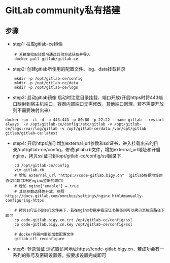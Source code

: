 # GitLab community私有搭建

## 步骤
- step1: 拉取gitlab-ce镜像
```
    # 若镜像拉取较慢可通过其他方式获取并导入
    docker pull gitlab/gitlab-ce
```

- step2: 创建gitlab所使用的配置文件、log、data挂载目录
```
    mkdir -p /opt/gitlab-ce/config
    mkdir -p /opt/gitlab-ce/data
    mkdir -p /opt/gitlab-ce/logs
```

- step3: 启动gitlab镜像
启动时注意目录挂载、端口开放(开启https时将443端口映射到宿主机端口，容器内部端口无需修改，其他端口同理，若不需要开放则不需要映射出来)
```
docker run -it -d -p 443:443 -p 80:80 -p 22:22 --name gitlab --restart always  -v /opt/gitlab-ce/config:/etc/gitlab -v /opt/gitlab-ce/logs:/var/log/gitlab -v /opt/gitlab-ce/data:/var/opt/gitlab gitlab/gitlab-ce:latest
```

- step4: 开启https访问
增加external_url参数和ssl证书，进入挂载出去的目录/opt/gitlab-ce/config，修改gitlab.rb文件，增加external_url地址和开启nginx，拷贝ssl证书到/opt/gitlab-ce/config/ssl目录下
```
    cd /opt/gitlab-ce/config
    vim gitlab.rb 
    # 增加 external_url "https://code-gitlab.bigy.cn" （gitlab根据地址的协议和端口决定nginx监听的端口）
    # 增加 nginx["enable"] = true
    # 其他参数选择性开放，参照https://docs.gitlab.com/omnibus/settings/nginx.html#manually-configuring-https

    # 拷贝ssl证书到ssl文件夹下，若在nginx参数中指定证书路径则可以拷贝至相应路径下即可
    cp code-gitlab.bigy.cn.crt /opt/gitlab-ce/config/ssl
    cp code-gitlab.bigy.cn.key /opt/gitlab-ce/config/ssl

    # docker容器内重新加载配置文件
    gitlab-ctl reconfigure
```

- step5: 登录验证
浏览器访问地址https://code-gitlab.bigy.cn，若成功会有一系列的账号及密码设置等，按要求设置完成即可